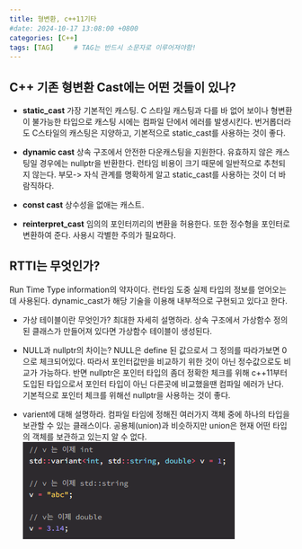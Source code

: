 ```yaml
---
title: 형변환, c++11기타
#date: 2024-10-17 13:08:00 +0800
categories: [C++]
tags: [TAG]		# TAG는 반드시 소문자로 이루어져야함!
---
```


## C++ 기존 형변환 Cast에는 어떤 것들이 있나?
+ **static_cast**
가장 기본적인 캐스팅. C 스타일 캐스팅과 다를 바 없어 보이나 형변환이 불가능한 타입으로 캐스팅 시에는 컴파일 단에서 에러를 발생시킨다. 번거롭더라도 C스타일의 캐스팅은 지양하고, 기본적으로 static_cast를 사용하는 것이 좋다.  

+ **dynamic cast**
상속 구조에서 안전한 다운캐스팅을 지원한다. 유효하지 않은 캐스팅일 경우에는 nullptr을 반환한다. 런타임 비용이 크기 때문에 일반적으로 추천되지 않는다. 부모-> 자식 관계를 명확하게 알고 static_cast를 사용하는 것이 더 바람직하다.

+ **const cast**
상수성을 없애는 캐스트.

+ **reinterpret_cast**
임의의 포인터끼리의 변환을 허용한다. 또한 정수형을 포인터로 변환하여 준다. 사용시 각별한 주의가 필요하다.

## RTTI는 무엇인가?

Run Time Type information의 약자이다. 런타임 도중 실제 타입의 정보를 얻어오는데 사용된다.
dynamic_cast가 해당 기술을 이용해 내부적으로 구현되고 있다고 한다.

+ 가상 테이블이란 무엇인가? 최대한 자세히 설명하라.
상속 구조에서 가상함수 정의된 클래스가 만들어져 있다면 가상함수 테이블이 생성된다.

+  NULL과 nullptr의 차이는?
NULL은 define 된 값으로서 그 정의를 따라가보면 0으로 체크되어있다. 따라서 포인터값만을 비교하기 위한 것이 아닌 정수값으로도 비교가 가능하다. 반면 nullptr은 포인터 타입의 좀더 정확한 체크를 위해 c++11부터 도입된 타입으로서 포인터 타입이 아닌 다른곳에 비교했을땐 컴파일 에러가 난다. 기본적으로 포인터 체크를 위해선 nullptr을 사용하는 것이 좋다.

+ varient에 대해 설명하라.
컴파일 타임에 정해진 여러가지 객체 중에 하나의 타입을 보관할 수 있는 클래스이다. 공용체(union)과 비슷하지만 union은 현재 어떤 타입의 객체를 보관하고 있는지 알 수 없다. 
![varient_1](/assets/img/varient_1.png)